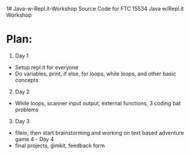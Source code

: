 1# Java-w-Repl.it-Workshop
Source Code for FTC 15534 Java w/Repl.it Workshop

# Plan: <br>
1. Day 1
  - Setup repl.it for everyone
  - Do variables, print, if else, for loops, while loops, and other basic concepts <br>
2. Day 2
  - While loops, scanner input output, external functions, 3 coding bat problems <br>
3. Day 3
  - fileio, then start brainstorming and working on text based adventure game
4 - Day 4
  - final projects, gimkit, feedback form
